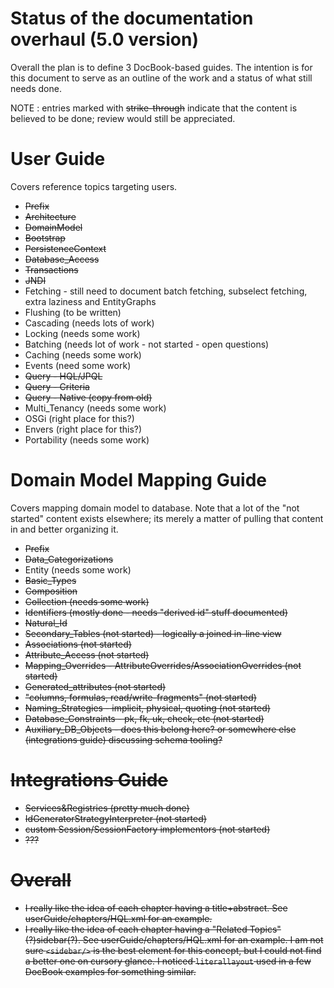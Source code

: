 Status of the documentation overhaul (5.0 version)
==================================================

Overall the plan is to define 3 DocBook-based guides.  The intention is for this document to serve
as an outline of the work and a status of what still needs done.

NOTE : entries marked with <strike>strike-through</strike> indicate that the content is believed to be done; review 
would still be appreciated.


User Guide
==========

Covers reference topics targeting users.

* <strike>Prefix</strike>
* <strike>Architecture</strike>
* <strike>DomainModel</strike>
* <strike>Bootstrap</strike>
* <strike>PersistenceContext</strike>
* <strike>Database_Access</strike>
* <strike>Transactions</strike>
* <strike>JNDI</strike>
* Fetching - still need to document batch fetching, subselect fetching, extra laziness and EntityGraphs
* Flushing (to be written)
* Cascading (needs lots of work)
* Locking (needs some work)
* Batching (needs lot of work - not started - open questions)
* Caching (needs some work)
* Events (need some work)
* <strike>Query - HQL/JPQL</strike>
* <strike>Query - Criteria</strike>
* <strike>Query - Native (copy from old)</strike>
* Multi_Tenancy (needs some work)
* OSGi (right place for this?)
* Envers (right place for this?)
* Portability (needs some work)


Domain Model Mapping Guide
===========================

Covers mapping domain model to database.  Note that a lot of the "not started" content exists elsewhere; its merely a 
matter of pulling that content in and better organizing it.
   

* <strike>Prefix</strike>
* <strike>Data_Categorizations</strike>
* Entity (needs some work)
* <strike>Basic_Types</strike>
* <strike>Composition</strike>
* <strike>Collection (needs some work)
* Identifiers (mostly done - needs "derived id" stuff documented)
* <strike>Natural_Id</strike>
* Secondary_Tables (not started) - logically a joined in-line view
* Associations (not started)
* Attribute_Access (not started)
* Mapping_Overrides - AttributeOverrides/AssociationOverrides (not started)
* Generated_attributes (not started)
* "columns, formulas, read/write-fragments" (not started)
* Naming_Strategies - implicit, physical, quoting (not started)
* Database_Constraints - pk, fk, uk, check, etc (not started)
* Auxiliary_DB_Objects - does this belong here?  or somewhere else (integrations guide) discussing schema tooling?


Integrations Guide
===================

* Services&Registries (pretty much done)
* IdGeneratorStrategyInterpreter (not started)
* custom Session/SessionFactory implementors (not started)
* ???


Overall
=======

* I really like the idea of each chapter having a title+abstract.  See userGuide/chapters/HQL.xml 
	for an example.
* I really like the idea of each chapter having a "Related Topics" (?)sidebar(?).  See 
	userGuide/chapters/HQL.xml for an example.  I am not sure `<sidebar/>` is the best element for
	this concept, but I could not find a better one on cursory glance.  I noticed `literallayout` used in
	a few DocBook examples for something similar.
